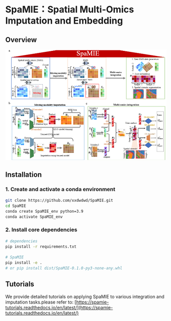 # SpaMIE：Spatial Multi-Omics Imputation and Embedding

## Overview
![](https://github.com/xxdwdwd/SpaMIE/blob/main/overview.png)



## Installation

### 1. Create and activate a conda environment
```bash
git clone https://github.com/xxdwdwd/SpaMIE.git
cd SpaMIE
conda create SpaMIE_env python=3.9
conda activate SpaMIE_env
```

### 2. Install core dependencies

```bash
# dependencies
pip install -r requirements.txt

# SpaMIE
pip install -e .
# or pip install dist/SpaMIE-0.1.0-py3-none-any.whl
```

## Tutorials
We provide detailed tutorials on applying SpaMIE to various integration and imputation tasks.please refer to:
[https://spamie-tutorials.readthedocs.io/en/latest/](https://spamie-tutorials.readthedocs.io/en/latest/)

